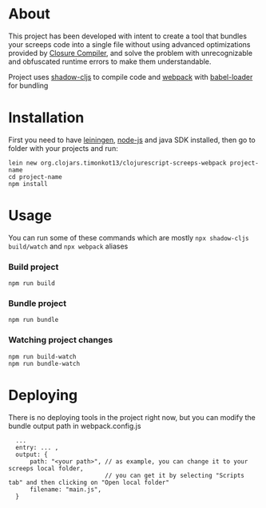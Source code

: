 # About
  This project has been developed with intent to create a tool that bundles your screeps code into a single file without using advanced optimizations provided by [Сlosure Compiler](https://developers.google.com/closure/compiler),
  and solve the problem with unrecognizable and obfuscated runtime errors to make them understandable.
  
  Project uses [shadow-cljs](https://github.com/thheller/shadow-cljs) to compile code and [webpack](https://github.com/webpack/webpack) with [babel-loader](https://webpack.js.org/loaders/babel-loader/) for bundling
  
# Installation
  First you need to have [leiningen](https://leiningen.org/), [node-js](https://nodejs.org/en/)
  and java SDK installed, then go to folder with your projects and run:
  ```
  lein new org.clojars.timonkot13/clojurescript-screeps-webpack project-name
  cd project-name
  npm install
  ```
# Usage
  You can run some of these commands which are mostly ``npx shadow-cljs build/watch`` and ``npx webpack`` aliases
  ### Build project
  ```
  npm run build
  ```
  ### Bundle project
  ```
  npm run bundle
  ```
  ### Watching project changes
  ```
  npm run build-watch
  npm run bundle-watch
 ```
# Deploying
  There is no deploying tools in the project right now, but you can modify the bundle output path in webpack.config.js
  ```
    ...
    entry: ... ,
    output: {
        path: "<your path>", // as example, you can change it to your screeps local folder,
                             // you can get it by selecting "Scripts tab" and then clicking on "Open local folder"
        filename: "main.js",
    }
  ```
  
